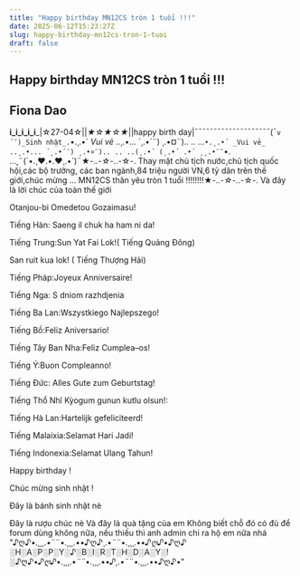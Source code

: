 ```yaml
---
title: "Happy birthday MN12CS tròn 1 tuổi !!!"
date: 2025-06-12T15:23:27Z
slug: happy-birthday-mn12cs-tron-1-tuoi
draft: false
---
```


## Happy birthday MN12CS tròn 1 tuổi !!!

## Fiona Dao

__i_i_i_i_i___|☆27-04☆||_★☆★☆★_||happy birth day|¯¯¯¯¯¯¯¯¯¯¯¯¯¯¯¯¯¯¯¯(¯`v´¯)_Sinh nhật_.`•.¸.•´ _Vui vẻ_ ..¸.•... ´¸.•´¨) ¸.•¤¨).. .. ...`•.¸.•´ _Vui vẻ_ ..¸.•... ´¸.•´¨) ¸.•¤¨).. .. ..(¸.•´ (¸.•´ .•´ ¸¸.•¨¯`•. ...˛¨(`•.¸♥.•.♥¸.•´)¨★-._.-☆-._.-☆-. Thay mặt chủ tịch nước,chủ tịch quốc hội,các bộ trưởng, các ban ngành,84 triệu người VN,6 tỷ dân trên thế giới,chúc mừng ... MN12CS thân yêu tròn 1 tuổi !!!!!!!!★-._.-☆-._.-☆-. Và đây là lời chúc của toàn thế giới
 
 
Otanjou-bi Omedetou Gozaimasu!
 
Tiếng Hàn: Saeng il chuk ha ham ni da! 
 
Tiếng Trung:Sun Yat Fai Lok!( Tiếng Quảng Đông)
 
San ruit kua lok! ( Tiếng Thượng Hải)
 
Tiếng Pháp:Joyeux Anniversaire! 
 
Tiếng Nga: S dniom razhdjenia
 
Tiếng Ba Lan:Wszystkiego Najlepszego!
 
Tiếng Bồ:Feliz Aniversario! 
 
Tiếng Tây Ban Nha:Feliz Cumplea–os!
 
Tiếng Ý:Buon Compleanno!
 
Tiếng Đức: Alles Gute zum Geburtstag!
 
Tiếng Thổ Nhĩ Kỳogum gunun kutlu olsun!:
 
Tiếng Hà Lan:Hartelijk gefeliciteerd! 
 
Tiếng Malaixia:Selamat Hari Jadi!
 
Tiếng Indonexia:Selamat Ulang Tahun!
 
Happy birthday !
 
Chúc mừng sinh nhật !
 
 
Đây là bánh sinh nhật nè 

 



 
Đây là rượu chúc nè 
Và đây là quà tặng của em Không biết chỗ đó có đủ để forum dùng không nữa, nếu thiếu thì anh admin chi ra hộ em nữa nhá "♪ღ♪*•.¸¸¸.•*¨¨*•.¸¸¸.•*•♪ღ♪¸.•*¨¨*•.¸¸¸.•*•♪ღ♪•*♪ღ♪ ░H░A░P░P░Y░♪░B░I░R░T░H░D░A░Y░!░♪ღ♪*•♪ღ♪*•.¸¸¸.•*¨¨*•.¸¸¸.•*•♪¸.•*¨¨*•.¸¸¸.•*•♪ღ♪•"